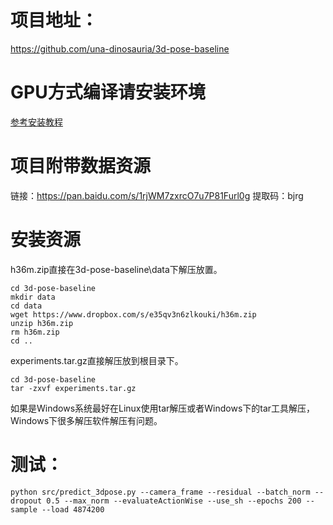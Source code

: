 # 项目地址：

https://github.com/una-dinosauria/3d-pose-baseline

# GPU方式编译请安装环境

[参考安装教程](https://github.com/kebiao/deeplearning/blob/master/install/cuda_cudnn_install.md)

# 项目附带数据资源

链接：https://pan.baidu.com/s/1rjWM7zxrcO7u7P81Furl0g 提取码：bjrg 

# 安装资源

h36m.zip直接在3d-pose-baseline\data下解压放置。

    cd 3d-pose-baseline
    mkdir data
    cd data
    wget https://www.dropbox.com/s/e35qv3n6zlkouki/h36m.zip
    unzip h36m.zip
    rm h36m.zip
    cd ..

experiments.tar.gz直接解压放到根目录下。

    cd 3d-pose-baseline
    tar -zxvf experiments.tar.gz

如果是Windows系统最好在Linux使用tar解压或者Windows下的tar工具解压，Windows下很多解压软件解压有问题。


# 测试：

    python src/predict_3dpose.py --camera_frame --residual --batch_norm --dropout 0.5 --max_norm --evaluateActionWise --use_sh --epochs 200 --sample --load 4874200

